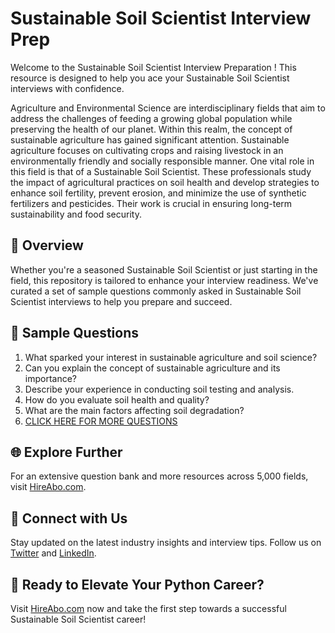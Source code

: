 # Sustainable Soil Scientist Interview Prep

Welcome to the Sustainable Soil Scientist Interview Preparation ! This resource is designed to help you ace your Sustainable Soil Scientist interviews with confidence.

Agriculture and Environmental Science are interdisciplinary fields that aim to address the challenges of feeding a growing global population while preserving the health of our planet. Within this realm, the concept of sustainable agriculture has gained significant attention. Sustainable agriculture focuses on cultivating crops and raising livestock in an environmentally friendly and socially responsible manner. One vital role in this field is that of a Sustainable Soil Scientist. These professionals study the impact of agricultural practices on soil health and develop strategies to enhance soil fertility, prevent erosion, and minimize the use of synthetic fertilizers and pesticides. Their work is crucial in ensuring long-term sustainability and food security.

## 🚀 Overview

Whether you're a seasoned Sustainable Soil Scientist or just starting in the field, this repository is tailored to enhance your interview readiness. We've curated a set of sample questions commonly asked in Sustainable Soil Scientist interviews to help you prepare and succeed.

## 📝 Sample Questions

1. What sparked your interest in sustainable agriculture and soil science?
2. Can you explain the concept of sustainable agriculture and its importance?
3. Describe your experience in conducting soil testing and analysis.
4. How do you evaluate soil health and quality?
5. What are the main factors affecting soil degradation?
6. [CLICK HERE FOR MORE QUESTIONS](https://hireabo.com/job/10_4_15/Sustainable%20Soil%20Scientist)

## 🌐 Explore Further

For an extensive question bank and more resources across 5,000 fields, visit [HireAbo.com](https://www.hireabo.com).

## 📱 Connect with Us

Stay updated on the latest industry insights and interview tips. Follow us on [Twitter](https://twitter.com/hireabo) and [LinkedIn](https://www.linkedin.com/in/hire-abo-3609972a8/).

## 🚀 Ready to Elevate Your Python Career?

Visit [HireAbo.com](https://www.hireabo.com) now and take the first step towards a successful Sustainable Soil Scientist career!